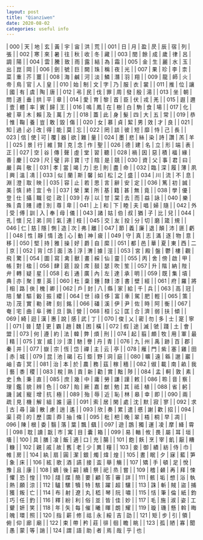 ```yaml
---
layout: post
title: "Qianziwen"
date: 2020-08-02
categories: useful info
---
```


| 000 | 天 | 地 | 玄 | 黃 | 宇 | 宙 | 洪 | 荒 |
| 001 | 日 | 月 | 盈 | 昃 | 辰 | 宿 | 列 | 張 |
| 002 | 寒 | 來 | 暑 | 往 | 秋 | 收 | 冬 | 藏 |
| 003 | 閏 | 餘 | 成 | 歲 | 律 | 呂 | 調 | 陽 |
| 004 | 雲 | 騰 | 致 | 雨 | 露 | 結 | 為 | 霜 |
| 005 | 金 | 生 | 麗 | 水 | 玉 | 出 | 崑 | 岡 |
| 006 | 劍 | 號 | 巨 | 闕 | 珠 | 稱 | 夜 | 光 |
| 007 | 果 | 珍 | 李 | 柰 | 菜 | 重 | 芥 | 薑 |
| 008 | 海 | 鹹 | 河 | 淡 | 鱗 | 潛 | 羽 | 翔 |
| 009 | 龍 | 師 | 火 | 帝 | 鳥 | 官 | 人 | 皇 |
| 010 | 始 | 制 | 文 | 字 | 乃 | 服 | 衣 | 裳 |
| 011 | 推 | 位 | 讓 | 國 | 有 | 虞 | 陶 | 唐 |
| 012 | 弔 | 民 | 伐 | 罪 | 周 | 發 | 殷 | 湯 |
| 013 | 坐 | 朝 | 問 | 道 | 垂 | 拱 | 平 | 章 |
| 014 | 愛 | 育 | 黎 | 首 | 臣 | 伏 | 戎 | 羌 |
| 015 | 遐 | 邇 | 壹 | 體 | 率 | 賓 | 歸 | 王 |
| 016 | 鳴 | 鳳 | 在 | 樹 | 白 | 駒 | 食 | 場 |
| 017 | 化 | 被 | 草 | 木 | 賴 | 及 | 萬 | 方 |
| 018 | 蓋 | 此 | 身 | 髮 | 四 | 大 | 五 | 常 |
| 019 | 恭 | 惟 | 鞠 | 養 | 豈 | 敢 | 毀 | 傷 |
| 020 | 女 | 慕 | 貞 | 絜 | 男 | 效 | 才 | 良 |
| 021 | 知 | 過 | 必 | 改 | 得 | 能 | 莫 | 忘 |
| 022 | 罔 | 談 | 彼 | 短 | 靡 | 恃 | 己 | 長 |
| 023 | 信 | 使 | 可 | 覆 | 器 | 欲 | 難 | 量 |
| 024 | 墨 | 悲 | 絲 | 染 | 詩 | 讚 | 羔 | 羊 |
| 025 | 景 | 行 | 維 | 賢 | 克 | 念 | 作 | 聖 |
| 026 | 德 | 建 | 名 | 立 | 形 | 端 | 表 | 正 |
| 027 | 空 | 谷 | 傳 | 聲 | 虛 | 堂 | 習 | 聽 |
| 028 | 禍 | 因 | 惡 | 積 | 福 | 緣 | 善 | 慶 |
| 029 | 尺 | 璧 | 非 | 寶 | 寸 | 陰 | 是 | 競 |
| 030 | 資 | 父 | 事 | 君 | 曰 | 嚴 | 與 | 敬 |
| 031 | 孝 | 當 | 竭 | 力 | 忠 | 則 | 盡 | 命 |
| 032 | 臨 | 深 | 履 | 薄 | 夙 | 興 | 溫 | 凊 |
| 033 | 似 | 蘭 | 斯 | 馨 | 如 | 松 | 之 | 盛 |
| 034 | 川 | 流 | 不 | 息 | 淵 | 澄 | 取 | 映 |
| 035 | 容 | 止 | 若 | 思 | 言 | 辭 | 安 | 定 |
| 036 | 篤 | 初 | 誠 | 美 | 慎 | 終 | 宜 | 令 |
| 037 | 榮 | 業 | 所 | 基 | 籍 | 甚 | 無 | 竟 |
| 038 | 學 | 優 | 登 | 仕 | 攝 | 職 | 從 | 政 |
| 039 | 存 | 以 | 甘 | 棠 | 去 | 而 | 益 | 詠 |
| 040 | 樂 | 殊 | 貴 | 賤 | 禮 | 別 | 尊 | 卑 |
| 041 | 上 | 和 | 下 | 睦 | 夫 | 唱 | 婦 | 隨 |
| 042 | 外 | 受 | 傅 | 訓 | 入 | 奉 | 母 | 儀 |
| 043 | 諸 | 姑 | 伯 | 叔 | 猶 | 子 | 比 | 兒 |
| 044 | 孔 | 懷 | 兄 | 弟 | 同 | 氣 | 連 | 枝 |
| 045 | 交 | 友 | 投 | 分 | 切 | 磨 | 箴 | 規 |
| 046 | 仁 | 慈 | 隱 | 惻 | 造 | 次 | 弗 | 離 |
| 047 | 節 | 義 | 廉 | 退 | 顛 | 沛 | 匪 | 虧 |
| 048 | 性 | 靜 | 情 | 逸 | 心 | 動 | 神 | 疲 |
| 049 | 守 | 真 | 志 | 滿 | 逐 | 物 | 意 | 移 |
| 050 | 堅 | 持 | 雅 | 操 | 好 | 爵 | 自 | 縻 |
| 051 | 都 | 邑 | 華 | 夏 | 東 | 西 | 二 | 京 |
| 052 | 背 | 邙 | 面 | 洛 | 浮 | 渭 | 據 | 涇 |
| 053 | 宮 | 殿 | 盤 | 鬱 | 樓 | 觀 | 飛 | 驚 |
| 054 | 圖 | 寫 | 禽 | 獸 | 畫 | 綵 | 仙 | 靈 |
| 055 | 丙 | 舍 | 傍 | 啟 | 甲 | 帳 | 對 | 楹 |
| 056 | 肆 | 筵 | 設 | 席 | 鼓 | 瑟 | 吹 | 笙 |
| 057 | 升 | 階 | 納 | 陛 | 弁 | 轉 | 疑 | 星 |
| 058 | 右 | 通 | 廣 | 內 | 左 | 達 | 承 | 明 |
| 059 | 既 | 集 | 墳 | 典 | 亦 | 聚 | 羣 | 英 |
| 060 | 杜 | 稾 | 鍾 | 隸 | 漆 | 書 | 壁 | 經 |
| 061 | 府 | 羅 | 將 | 相 | 路 | 俠 | 槐 | 卿 |
| 062 | 戶 | 封 | 八 | 縣 | 家 | 給 | 千 | 兵 |
| 063 | 高 | 冠 | 陪 | 輦 | 驅 | 轂 | 振 | 纓 |
| 064 | 世 | 祿 | 侈 | 富 | 車 | 駕 | 肥 | 輕 |
| 065 | 策 | 功 | 茂 | 實 | 勒 | 碑 | 刻 | 銘 |
| 066 | 磻 | 溪 | 伊 | 尹 | 佐 | 時 | 阿 | 衡 |
| 067 | 奄 | 宅 | 曲 | 阜 | 微 | 旦 | 孰 | 營 |
| 068 | 桓 | 公 | 匡 | 合 | 濟 | 弱 | 扶 | 傾 |
| 069 | 綺 | 迴 | 漢 | 惠 | 說 | 感 | 武 | 丁 |
| 070 | 俊 | 乂 | 密 | 勿 | 多 | 士 | 寔 | 寧 |
| 071 | 晉 | 楚 | 更 | 霸 | 趙 | 魏 | 困 | 橫 |
| 072 | 假 | 途 | 滅 | 虢 | 踐 | 土 | 會 | 盟 |
| 073 | 何 | 遵 | 約 | 法 | 韓 | 弊 | 煩 | 刑 |
| 074 | 起 | 翦 | 頗 | 牧 | 用 | 軍 | 最 | 精 |
| 075 | 宣 | 威 | 沙 | 漠 | 馳 | 譽 | 丹 | 青 |
| 076 | 九 | 州 | 禹 | 跡 | 百 | 郡 | 秦 | 并 |
| 077 | 嶽 | 宗 | 恆 | 岱 | 禪 | 主 | 云 | 亭 |
| 078 | 雁 | 門 | 紫 | 塞 | 雞 | 田 | 赤 | 城 |
| 079 | 昆 | 池 | 碣 | 石 | 鉅 | 野 | 洞 | 庭 |
| 080 | 曠 | 遠 | 緜 | 邈 | 巖 | 岫 | 杳 | 冥 |
| 081 | 治 | 本 | 於 | 農 | 務 | 茲 | 稼 | 穡 |
| 082 | 俶 | 載 | 南 | 畝 | 我 | 藝 | 黍 | 稷 |
| 083 | 稅 | 熟 | 貢 | 新 | 勸 | 賞 | 黜 | 陟 |
| 084 | 孟 | 軻 | 敦 | 素 | 史 | 魚 | 秉 | 直 |
| 085 | 庶 | 幾 | 中 | 庸 | 勞 | 謙 | 謹 | 敕 |
| 086 | 聆 | 音 | 察 | 理 | 鑑 | 貌 | 辨 | 色 |
| 087 | 貽 | 厥 | 嘉 | 猷 | 勉 | 其 | 祗 | 植 |
| 088 | 省 | 躬 | 譏 | 誡 | 寵 | 增 | 抗 | 極 |
| 089 | 殆 | 辱 | 近 | 恥 | 林 | 皋 | 幸 | 即 |
| 090 | 兩 | 疏 | 見 | 機 | 解 | 組 | 誰 | 逼 |
| 091 | 索 | 居 | 閑 | 處 | 沈 | 默 | 寂 | 寥 |
| 092 | 求 | 古 | 尋 | 論 | 散 | 慮 | 逍 | 遙 |
| 093 | 欣 | 奏 | 累 | 遣 | 慼 | 謝 | 歡 | 招 |
| 094 | 渠 | 荷 | 的 | 歷 | 園 | 莽 | 抽 | 條 |
| 095 | 枇 | 杷 | 晚 | 翠 | 梧 | 桐 | 早 | 凋 |
| 096 | 陳 | 根 | 委 | 翳 | 落 | 葉 | 飄 | 颻 |
| 097 | 遊 | 鵾 | 獨 | 運 | 凌 | 摩 | 絳 | 霄 |
| 098 | 耽 | 讀 | 翫 | 市 | 寓 | 目 | 囊 | 箱 |
| 099 | 易 | 輶 | 攸 | 畏 | 屬 | 耳 | 垣 | 墻 |
| 100 | 具 | 膳 | 飡 | 飯 | 適 | 口 | 充 | 腸 |
| 101 | 飽 | 飫 | 烹 | 宰 | 飢 | 厭 | 糟 | 糠 |
| 102 | 親 | 戚 | 故 | 舊 | 老 | 少 | 異 | 糧 |
| 103 | 妾 | 御 | 績 | 紡 | 侍 | 巾 | 帷 | 房 |
| 104 | 紈 | 扇 | 圓 | 潔 | 銀 | 燭 | 煒 | 煌 |
| 105 | 晝 | 眠 | 夕 | 寐 | 藍 | 笋 | 象 | 床 |
| 106 | 絃 | 歌 | 酒 | 讌 | 接 | 盃 | 舉 | 觴 |
| 107 | 矯 | 手 | 頓 | 足 | 悅 | 豫 | 且 | 康 |
| 108 | 嫡 | 後 | 嗣 | 續 | 祭 | 祀 | 烝 | 嘗 |
| 109 | 稽 | 顙 | 再 | 拜 | 悚 | 懼 | 恐 | 惶 |
| 110 | 牋 | 牒 | 簡 | 要 | 顧 | 答 | 審 | 詳 |
| 111 | 骸 | 垢 | 想 | 浴 | 執 | 熱 | 願 | 涼 |
| 112 | 驢 | 騾 | 犢 | 特 | 駭 | 躍 | 超 | 驤 |
| 113 | 誅 | 斬 | 賊 | 盜 | 捕 | 獲 | 叛 | 亡 |
| 114 | 布 | 射 | 遼 | 丸 | 嵇 | 琴 | 阮 | 嘯 |
| 115 | 恬 | 筆 | 倫 | 紙 | 鈞 | 巧 | 任 | 釣 |
| 116 | 釋 | 紛 | 利 | 俗 | 並 | 皆 | 佳 | 妙 |
| 117 | 毛 | 施 | 淑 | 姿 | 工 | 顰 | 妍 | 笑 |
| 118 | 年 | 矢 | 每 | 催 | 曦 | 暉 | 朗 | 耀 |
| 119 | 璇 | 璣 | 懸 | 斡 | 晦 | 魄 | 環 | 照 |
| 120 | 指 | 薪 | 修 | 祜 | 永 | 綏 | 吉 | 劭 |
| 121 | 矩 | 步 | 引 | 領 | 俯 | 仰 | 廊 | 廟 |
| 122 | 束 | 帶 | 矜 | 莊 | 徘 | 徊 | 瞻 | 眺 |
| 123 | 孤 | 陋 | 寡 | 聞 | 愚 | 蒙 | 等 | 誚 |
| 124 | 謂 | 語 | 助 | 者 | 焉 | 哉 | 乎 | 也 |　